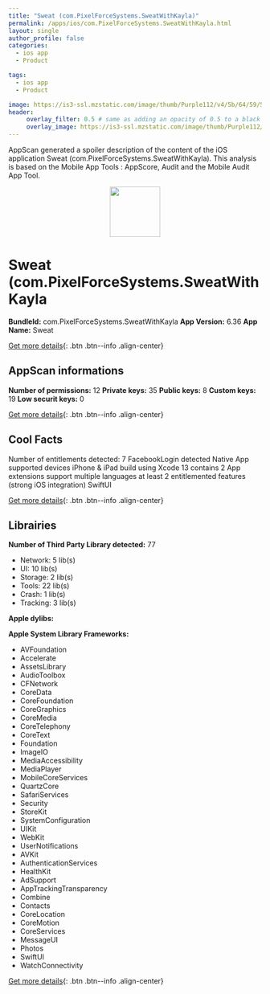 ```yaml
---
title: "Sweat (com.PixelForceSystems.SweatWithKayla)"
permalink: /apps/ios/com.PixelForceSystems.SweatWithKayla.html
layout: single
author_profile: false
categories: 
  - ios app 
  - Product 

tags: 
  - ios app 
  - Product 

image: https://is3-ssl.mzstatic.com/image/thumb/Purple112/v4/5b/64/59/5b6459ab-afe1-7f9a-7054-08c0d8878486/AppIcon-1x_U007emarketing-0-10-0-P3-85-220.png/512x512bb.jpg
header: 
     overlay_filter: 0.5 # same as adding an opacity of 0.5 to a black background
     overlay_image: https://is3-ssl.mzstatic.com/image/thumb/Purple112/v4/5b/64/59/5b6459ab-afe1-7f9a-7054-08c0d8878486/AppIcon-1x_U007emarketing-0-10-0-P3-85-220.png/512x512bb.jpg
---
```

AppScan generated a spoiler description of the content of the iOS application Sweat (com.PixelForceSystems.SweatWithKayla). This analysis is based on the Mobile App Tools : AppScore, Audit and the Mobile Audit App Tool.

  
  
<div style="text-align: center;"><img src="https://is3-ssl.mzstatic.com/image/thumb/Purple112/v4/5b/64/59/5b6459ab-afe1-7f9a-7054-08c0d8878486/AppIcon-1x_U007emarketing-0-10-0-P3-85-220.png/512x512bb.jpg" width="100" height="100"></div>  
  
# Sweat (com.PixelForceSystems.SweatWithKayla

**BundleId:** com.PixelForceSystems.SweatWithKayla
**App Version:** 6.36
**App Name:** Sweat


[Get more details](/pricing.html){: .btn .btn--info .align-center}  
  
## AppScan informations 

**Number of permissions:** 12
**Private keys:** 35
**Public keys:** 8
**Custom keys:** 19
**Low securit keys:** 0
  
[Get more details](/pricing.html){: .btn .btn--info .align-center}

## Cool Facts

Number of entitlements detected: 7
FacebookLogin detected
Native App
supported devices iPhone & iPad
build using Xcode 13
contains 2 App extensions
support multiple languages
at least 2 entitlemented features (strong iOS integration)
SwiftUI
  
[Get more details](/pricing.html){: .btn .btn--info .align-center}

## Librairies 
**Number of Third Party Library detected:** 77
- Network: 5 lib(s)
- UI: 10 lib(s)
- Storage: 2 lib(s)
- Tools: 22 lib(s)
- Crash: 1 lib(s)
- Tracking: 3 lib(s)

**Apple dylibs:**


**Apple System Library Frameworks:**
- AVFoundation
- Accelerate
- AssetsLibrary
- AudioToolbox
- CFNetwork
- CoreData
- CoreFoundation
- CoreGraphics
- CoreMedia
- CoreTelephony
- CoreText
- Foundation
- ImageIO
- MediaAccessibility
- MediaPlayer
- MobileCoreServices
- QuartzCore
- SafariServices
- Security
- StoreKit
- SystemConfiguration
- UIKit
- WebKit
- UserNotifications
- AVKit
- AuthenticationServices
- HealthKit
- AdSupport
- AppTrackingTransparency
- Combine
- Contacts
- CoreLocation
- CoreMotion
- CoreServices
- MessageUI
- Photos
- SwiftUI
- WatchConnectivity


  
[Get more details](/pricing.html){: .btn .btn--info .align-center}

